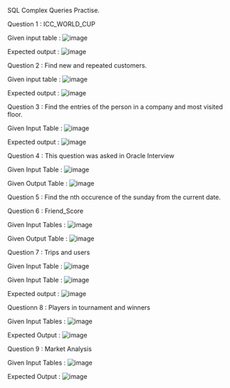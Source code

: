 SQL Complex Queries Practise.

Question 1 : ICC_WORLD_CUP

Given input table : ![image](https://user-images.githubusercontent.com/72154374/215006398-ce6834d6-0ca5-4737-afb7-67e280db7112.png)

Expected output : ![image](https://user-images.githubusercontent.com/72154374/215006430-a63adfb3-b02a-40e0-bc97-7cc7d2481c23.png)

Question 2 : Find new and repeated customers.

Given input table : ![image](https://user-images.githubusercontent.com/72154374/215022589-351368c2-f2ca-48cf-8bca-439699fe0645.png)

Expected output : ![image](https://user-images.githubusercontent.com/72154374/215033643-0fccef6a-22b2-4c74-bad5-58d80cf94a70.png)

Question 3 : Find the entries of the person in a company and most visited floor.

Given Input Table : ![image](https://user-images.githubusercontent.com/72154374/215239896-fa80f54c-e8c9-4aa7-a028-b84d34a9cd21.png)

Expected output : ![image](https://user-images.githubusercontent.com/72154374/215241758-7fcde8cc-2467-42d7-a58a-e0cc06c2c99c.png)

Question 4 : This question was asked in Oracle Interview

Given Input Table : ![image](https://user-images.githubusercontent.com/72154374/215242155-44ac3283-663b-4fd5-bce1-54e5033dcb45.png)

Given Output Table : ![image](https://user-images.githubusercontent.com/72154374/215242170-2517caf7-b3f5-41a1-bfde-5ef743e7cce1.png)

Question 5 : Find the nth occurence of the sunday from the current date.

Question 6 : Friend_Score

Given Input Tables : ![image](https://user-images.githubusercontent.com/72154374/219876383-64106e66-e42e-492d-9a45-3a8e5aa002b7.png)

Given Output Table : ![image](https://user-images.githubusercontent.com/72154374/219876981-9d074ab4-2aaf-4b51-8a50-e5125fe4b646.png)

Question 7 : Trips and users

Given Input Table : ![image](https://user-images.githubusercontent.com/72154374/219941588-3d35f825-fd59-413a-b045-0c59f1cda90a.png)

Given Input Table : ![image](https://user-images.githubusercontent.com/72154374/219941612-0debf97a-5071-407e-a11a-caebb4af432d.png)

Expected output : ![image](https://user-images.githubusercontent.com/72154374/219941643-a31ccdc2-b0c7-4ddc-9ee5-d2bea1de09c4.png)

Questionn 8 : Players in tournament and winners

Given Input Tables : ![image](https://user-images.githubusercontent.com/72154374/219943071-b7b41387-5bbc-4d3b-b1a6-8d5a7113e2dc.png)

Expected Output : ![image](https://user-images.githubusercontent.com/72154374/219943118-17f49e4b-57b5-4004-93f8-38464fc200d6.png)

Question 9 : Market Analysis

Given Input Tables : ![image](https://user-images.githubusercontent.com/72154374/220127812-72466151-27b8-4546-9b09-d61068534feb.png)

Expected Output : ![image](https://user-images.githubusercontent.com/72154374/220127935-5af09c09-2ec7-4461-bc17-447cdd950f9f.png)

